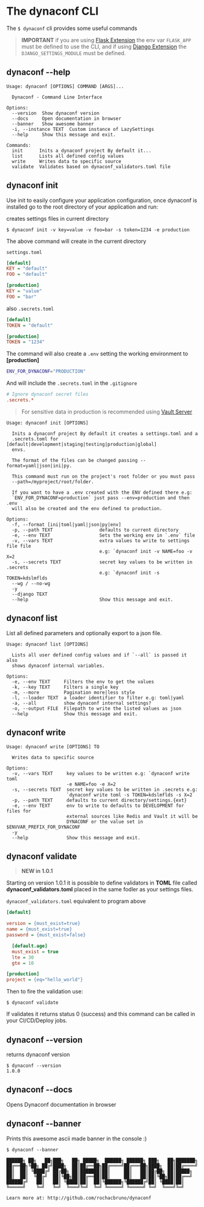 # The dynaconf CLI

The `$ dynaconf` cli provides some useful commands

> **IMPORTANT** if you are using [Flask Extension](flask.html) the env var `FLASK_APP` must be defined to use the CLI, and if using [Django Extension](django.html) the `DJANGO_SETTINGS_MODULE` must be defined.

## dynaconf --help

```
Usage: dynaconf [OPTIONS] COMMAND [ARGS]...

  Dynaconf - Command Line Interface

Options:
  --version  Show dynaconf version
  --docs     Open documentation in browser
  --banner   Show awesome banner
  -i, --instance TEXT  Custom instance of LazySettings
  --help     Show this message and exit.

Commands:
  init      Inits a dynaconf project By default it...
  list      Lists all defined config values
  write     Writes data to specific source
  validate  Validates based on dynaconf_validators.toml file
```

## dynaconf init

Use init to easily configure your application configuration, once dynaconf is installed go to the root directory of your application and run:

creates settings files in current directory

```
$ dynaconf init -v key=value -v foo=bar -s token=1234 -e production
```

The above command will create in the current directory

`settings.toml`

```ini
[default]
KEY = "default"
FOO = "default"

[production]
KEY = "value"
FOO = "bar"
```

also `.secrets.toml`

```ini
[default]
TOKEN = "default"

[production]
TOKEN = "1234"
```

The command will also create a `.env` setting the working environment to **[production]**

```bash
ENV_FOR_DYNACONF="PRODUCTION"
```

And will include the `.secrets.toml` in the `.gitignore`

```ini
# Ignore dynaconf secret files
.secrets.*
```

> For sensitive data in production is recommended using [Vault Server](sensitive_secrets.html)

```
Usage: dynaconf init [OPTIONS]

  Inits a dynaconf project By default it creates a settings.toml and a
  .secrets.toml for [default|development|staging|testing|production|global]
  envs.

  The format of the files can be changed passing --format=yaml|json|ini|py.

  This command must run on the project's root folder or you must pass
  --path=/myproject/root/folder.

  If you want to have a .env created with the ENV defined there e.g:
  `ENV_FOR_DYNACONF=production` just pass --env=production and then .env
  will also be created and the env defined to production.

Options:
  -f, --format [ini|toml|yaml|json|py|env]
  -p, --path TEXT                 defaults to current directory
  -e, --env TEXT                  Sets the working env in `.env` file
  -v, --vars TEXT                 extra values to write to settings file file
                                  e.g: `dynaconf init -v NAME=foo -v X=2
  -s, --secrets TEXT              secret key values to be written in .secrets
                                  e.g: `dynaconf init -s TOKEN=kdslmflds
  --wg / --no-wg
  -y
  --django TEXT
  --help                          Show this message and exit.

```

## dynaconf list

List all defined parameters and optionally export to a json file.

```
Usage: dynaconf list [OPTIONS]

  Lists all user defined config values and if `--all` is passed it also
  shows dynaconf internal variables.

Options:
  -e, --env TEXT     Filters the env to get the values
  -k, --key TEXT     Filters a single key
  -m, --more         Pagination more|less style
  -l, --loader TEXT  a loader identifier to filter e.g: toml|yaml
  -a, --all          show dynaconf internal settings?
  -o, --output FILE  Filepath to write the listed values as json
  --help             Show this message and exit.
```

## dynaconf write

```
Usage: dynaconf write [OPTIONS] TO

  Writes data to specific source

Options:
  -v, --vars TEXT     key values to be written e.g: `dynaconf write toml
                      -e NAME=foo -e X=2
  -s, --secrets TEXT  secret key values to be written in .secrets e.g:
                      `dynaconf write toml -s TOKEN=kdslmflds -s X=2
  -p, --path TEXT     defaults to current directory/settings.{ext}
  -e, --env TEXT      env to write to defaults to DEVELOPMENT for files for
                      external sources like Redis and Vault it will be
                      DYNACONF or the value set in $ENVVAR_PREFIX_FOR_DYNACONF
  -y
  --help              Show this message and exit.
```

## dynaconf validate

> **NEW in 1.0.1**

Starting on version 1.0.1 it is possible to define validators in **TOML** file called **dynaconf_validators.toml** placed in the same fodler as your settings files.

`dynaconf_validators.toml` equivalent to program above

```ini
[default]

version = {must_exist=true}
name = {must_exist=true}
password = {must_exist=false}

  [default.age]
  must_exist = true
  lte = 30
  gte = 10

[production]
project = {eq="hello_world"}
```

Then to fire the validation use:

```
$ dynaconf validate
```

If validates it returns status 0 (success) and this command can be called in your CI/CD/Deploy jobs.

## dynaconf --version

returns dynaconf version

```
$ dynaconf --version
1.0.0
```

## dynaconf --docs

Opens Dynaconf documentation in browser


## dynaconf --banner

Prints this awesome ascii made banner in the console :)

```
$ dynaconf --banner

██████╗ ██╗   ██╗███╗   ██╗ █████╗  ██████╗ ██████╗ ███╗   ██╗███████╗
██╔══██╗╚██╗ ██╔╝████╗  ██║██╔══██╗██╔════╝██╔═══██╗████╗  ██║██╔════╝
██║  ██║ ╚████╔╝ ██╔██╗ ██║███████║██║     ██║   ██║██╔██╗ ██║█████╗
██║  ██║  ╚██╔╝  ██║╚██╗██║██╔══██║██║     ██║   ██║██║╚██╗██║██╔══╝
██████╔╝   ██║   ██║ ╚████║██║  ██║╚██████╗╚██████╔╝██║ ╚████║██║
╚═════╝    ╚═╝   ╚═╝  ╚═══╝╚═╝  ╚═╝ ╚═════╝ ╚═════╝ ╚═╝  ╚═══╝╚═╝

Learn more at: http://github.com/rochacbruno/dynaconf
```
